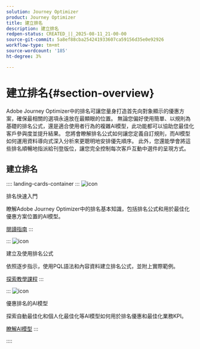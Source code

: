 ```yaml
---
solution: Journey Optimizer
product: Journey Optimizer
title: 建立排名
description: 建立排名
redpen-status: CREATED_||_2025-08-11_21-00-00
source-git-commit: 5a8ef88cba254241933607ca59156d35e0e92926
workflow-type: tm+mt
source-wordcount: '185'
ht-degree: 3%

---
```



# 建立排名{#section-overview}

Adobe Journey Optimizer中的排名可讓您量身打造首先向對象顯示的優惠方案，確保最相關的選項永遠放在最顯眼的位置。 無論您偏好使用簡單、以規則為基礎的排名公式，還是適合使用者行為的複雜AI模型，此功能都可以協助您最佳化客戶參與度並提升結果。 您將會瞭解排名公式如何讓您定義自訂規則，而AI模型如何運用資料導向式深入分析來更聰明地安排優先順序。 此外，您還能學會將這些排名順暢地指派給刊登版位，讓您完全控制每次客戶互動中選件的呈現方式。

## 建立排名

:::: landing-cards-container
:::
![icon](https://cdn.experienceleague.adobe.com/icons/book.svg)

排名快速入門

瞭解Adobe Journey Optimizer中的排名基本知識，包括排名公式和用於最佳化優惠方案位置的AI模型。

[閱讀指南](../using/offers/ranking/get-started-rankings.md)
:::

:::
![icon](https://cdn.experienceleague.adobe.com/icons/circle-play.svg)

建立及使用排名公式

依照逐步指示，使用PQL語法和內容資料建立排名公式，並附上實際範例。

[探索教學課程](../using/offers/ranking/create-ranking-formulas.md)
:::

:::
![icon](https://cdn.experienceleague.adobe.com/icons/chart-line.svg)

優惠排名的AI模型

探索自動最佳化和個人化最佳化等AI模型如何用於排名優惠和最佳化業務KPI。

[瞭解AI模型](ai-models-landing-page.md)
:::

::::
